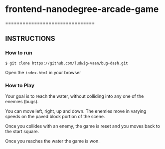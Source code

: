 # frontend-nanodegree-arcade-game

===============================

## INSTRUCTIONS

### How to run

```
$ git clone https://github.com/ludwig-vaan/bug-dash.git
```

Open the `index.html` in your browser

### How to Play

Your goal is to reach the water, without colliding into any one of the enemies (bugs).

You can move left, right, up and down. The enemies move in varying speeds on the paved block portion of the scene.

Once you collides with an enemy, the game is reset and you moves back to the start square.

Once you reaches the water the game is won.
